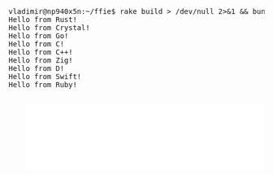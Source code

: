 <pre><samp>
vladimir@np940x5n:~/ffie$ rake build > /dev/null 2>&1 && bundle exec ./rubie.rb
Hello from Rust!
Hello from Crystal!
Hello from Go!
Hello from C!
Hello from C++!
Hello from Zig!
Hello from D!
Hello from Swift!
Hello from Ruby!
</samp><pre>
<div align="center">
    <img src="Readme.svg" alt="teminal output">
</div>
